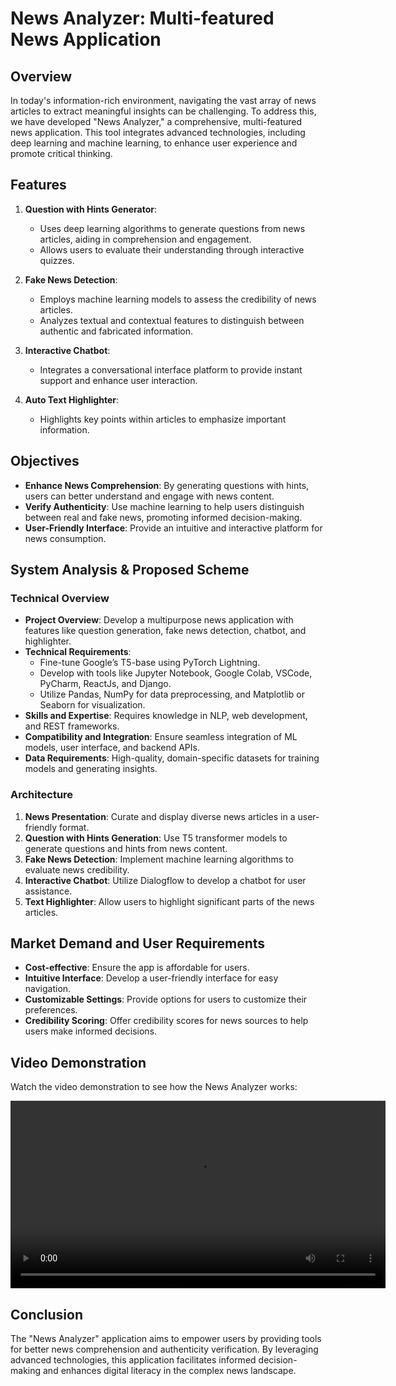 # News Analyzer: Multi-featured News Application

## Overview

In today's information-rich environment, navigating the vast array of news articles to extract meaningful insights can be challenging. To address this, we have developed "News Analyzer," a comprehensive, multi-featured news application. This tool integrates advanced technologies, including deep learning and machine learning, to enhance user experience and promote critical thinking.

## Features

1. **Question with Hints Generator**:
   - Uses deep learning algorithms to generate questions from news articles, aiding in comprehension and engagement.
   - Allows users to evaluate their understanding through interactive quizzes.

2. **Fake News Detection**:
   - Employs machine learning models to assess the credibility of news articles.
   - Analyzes textual and contextual features to distinguish between authentic and fabricated information.

3. **Interactive Chatbot**:
   - Integrates a conversational interface platform to provide instant support and enhance user interaction.

4. **Auto Text Highlighter**:
   - Highlights key points within articles to emphasize important information.

## Objectives

- **Enhance News Comprehension**: By generating questions with hints, users can better understand and engage with news content.
- **Verify Authenticity**: Use machine learning to help users distinguish between real and fake news, promoting informed decision-making.
- **User-Friendly Interface**: Provide an intuitive and interactive platform for news consumption.

## System Analysis & Proposed Scheme

### Technical Overview

- **Project Overview**: Develop a multipurpose news application with features like question generation, fake news detection, chatbot, and highlighter.
- **Technical Requirements**:
  - Fine-tune Google’s T5-base using PyTorch Lightning.
  - Develop with tools like Jupyter Notebook, Google Colab, VSCode, PyCharm, ReactJs, and Django.
  - Utilize Pandas, NumPy for data preprocessing, and Matplotlib or Seaborn for visualization.
- **Skills and Expertise**: Requires knowledge in NLP, web development, and REST frameworks.
- **Compatibility and Integration**: Ensure seamless integration of ML models, user interface, and backend APIs.
- **Data Requirements**: High-quality, domain-specific datasets for training models and generating insights.

### Architecture

1. **News Presentation**: Curate and display diverse news articles in a user-friendly format.
2. **Question with Hints Generation**: Use T5 transformer models to generate questions and hints from news content.
3. **Fake News Detection**: Implement machine learning algorithms to evaluate news credibility.
4. **Interactive Chatbot**: Utilize Dialogflow to develop a chatbot for user assistance.
5. **Text Highlighter**: Allow users to highlight significant parts of the news articles.

## Market Demand and User Requirements

- **Cost-effective**: Ensure the app is affordable for users.
- **Intuitive Interface**: Develop a user-friendly interface for easy navigation.
- **Customizable Settings**: Provide options for users to customize their preferences.
- **Credibility Scoring**: Offer credibility scores for news sources to help users make informed decisions.

## Video Demonstration

Watch the video demonstration to see how the News Analyzer works:

<video width="600" controls>
  <source src="demo.mp4" type="News Analyzer_Demo/mp4">
  Your browser does not support the video tag.
</video>

## Conclusion

The "News Analyzer" application aims to empower users by providing tools for better news comprehension and authenticity verification. By leveraging advanced technologies, this application facilitates informed decision-making and enhances digital literacy in the complex news landscape.
